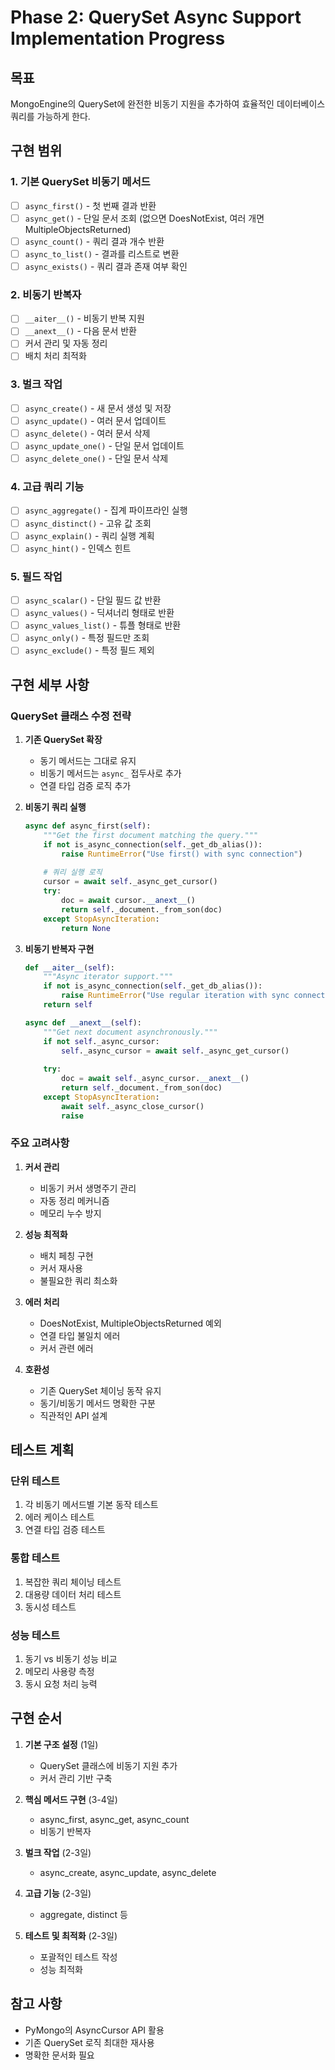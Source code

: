 # Phase 2: QuerySet Async Support Implementation Progress

## 목표
MongoEngine의 QuerySet에 완전한 비동기 지원을 추가하여 효율적인 데이터베이스 쿼리를 가능하게 한다.

## 구현 범위

### 1. 기본 QuerySet 비동기 메서드
- [ ] `async_first()` - 첫 번째 결과 반환
- [ ] `async_get()` - 단일 문서 조회 (없으면 DoesNotExist, 여러 개면 MultipleObjectsReturned)
- [ ] `async_count()` - 쿼리 결과 개수 반환
- [ ] `async_to_list()` - 결과를 리스트로 변환
- [ ] `async_exists()` - 쿼리 결과 존재 여부 확인

### 2. 비동기 반복자
- [ ] `__aiter__()` - 비동기 반복 지원
- [ ] `__anext__()` - 다음 문서 반환
- [ ] 커서 관리 및 자동 정리
- [ ] 배치 처리 최적화

### 3. 벌크 작업
- [ ] `async_create()` - 새 문서 생성 및 저장
- [ ] `async_update()` - 여러 문서 업데이트
- [ ] `async_delete()` - 여러 문서 삭제
- [ ] `async_update_one()` - 단일 문서 업데이트
- [ ] `async_delete_one()` - 단일 문서 삭제

### 4. 고급 쿼리 기능
- [ ] `async_aggregate()` - 집계 파이프라인 실행
- [ ] `async_distinct()` - 고유 값 조회
- [ ] `async_explain()` - 쿼리 실행 계획
- [ ] `async_hint()` - 인덱스 힌트

### 5. 필드 작업
- [ ] `async_scalar()` - 단일 필드 값 반환
- [ ] `async_values()` - 딕셔너리 형태로 반환
- [ ] `async_values_list()` - 튜플 형태로 반환
- [ ] `async_only()` - 특정 필드만 조회
- [ ] `async_exclude()` - 특정 필드 제외

## 구현 세부 사항

### QuerySet 클래스 수정 전략

1. **기존 QuerySet 확장**
   - 동기 메서드는 그대로 유지
   - 비동기 메서드는 `async_` 접두사로 추가
   - 연결 타입 검증 로직 추가

2. **비동기 쿼리 실행**
   ```python
   async def async_first(self):
       """Get the first document matching the query."""
       if not is_async_connection(self._get_db_alias()):
           raise RuntimeError("Use first() with sync connection")
       
       # 쿼리 실행 로직
       cursor = await self._async_get_cursor()
       try:
           doc = await cursor.__anext__()
           return self._document._from_son(doc)
       except StopAsyncIteration:
           return None
   ```

3. **비동기 반복자 구현**
   ```python
   def __aiter__(self):
       """Async iterator support."""
       if not is_async_connection(self._get_db_alias()):
           raise RuntimeError("Use regular iteration with sync connection")
       return self
   
   async def __anext__(self):
       """Get next document asynchronously."""
       if not self._async_cursor:
           self._async_cursor = await self._async_get_cursor()
       
       try:
           doc = await self._async_cursor.__anext__()
           return self._document._from_son(doc)
       except StopAsyncIteration:
           await self._async_close_cursor()
           raise
   ```

### 주요 고려사항

1. **커서 관리**
   - 비동기 커서 생명주기 관리
   - 자동 정리 메커니즘
   - 메모리 누수 방지

2. **성능 최적화**
   - 배치 페칭 구현
   - 커서 재사용
   - 불필요한 쿼리 최소화

3. **에러 처리**
   - DoesNotExist, MultipleObjectsReturned 예외
   - 연결 타입 불일치 에러
   - 커서 관련 에러

4. **호환성**
   - 기존 QuerySet 체이닝 동작 유지
   - 동기/비동기 메서드 명확한 구분
   - 직관적인 API 설계

## 테스트 계획

### 단위 테스트
1. 각 비동기 메서드별 기본 동작 테스트
2. 에러 케이스 테스트
3. 연결 타입 검증 테스트

### 통합 테스트
1. 복잡한 쿼리 체이닝 테스트
2. 대용량 데이터 처리 테스트
3. 동시성 테스트

### 성능 테스트
1. 동기 vs 비동기 성능 비교
2. 메모리 사용량 측정
3. 동시 요청 처리 능력

## 구현 순서

1. **기본 구조 설정** (1일)
   - QuerySet 클래스에 비동기 지원 추가
   - 커서 관리 기반 구축

2. **핵심 메서드 구현** (3-4일)
   - async_first, async_get, async_count
   - 비동기 반복자

3. **벌크 작업** (2-3일)
   - async_create, async_update, async_delete

4. **고급 기능** (2-3일)
   - aggregate, distinct 등

5. **테스트 및 최적화** (2-3일)
   - 포괄적인 테스트 작성
   - 성능 최적화

## 참고 사항

- PyMongo의 AsyncCursor API 활용
- 기존 QuerySet 로직 최대한 재사용
- 명확한 문서화 필요